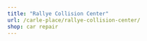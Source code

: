 ```yaml
---
title: "Rallye Collision Center"
url: /carle-place/rallye-collision-center/
shop: car repair
---
```

